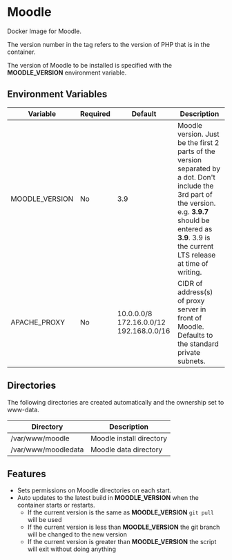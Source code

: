 # Moodle

Docker Image for Moodle.

The version number in the tag refers to the version of PHP that is in the container.

The version of Moodle to be installed is specified with the **MOODLE_VERSION** environment variable.

## Environment Variables
Variable       | Required | Default | Description
-------------- | -------- | ------- | -----------
MOODLE_VERSION | No       | 3.9     | Moodle version. Just be the first 2 parts of the version separated by a dot. Don't include the 3rd part of the version. e.g. **3.9.7** should be entered as **3.9**.  3.9 is the current LTS release at time of writing.
APACHE_PROXY   | No       | 10.0.0.0/8 172.16.0.0/12 192.168.0.0/16 | CIDR of address(s) of proxy server in front of Moodle. Defaults to the standard private subnets.

## Directories
The following directories are created automatically and the ownership set to www-data.

Directory           | Description
------------------- | -----------
/var/www/moodle     | Moodle install directory
/var/www/moodledata | Moodle data directory

## Features

* Sets permissions on Moodle directories on each start.
* Auto updates to the latest build in **MOODLE_VERSION** when the container starts or restarts.
  * If the current version is the same as **MOODLE_VERSION** `git pull` will be used
  * If the current version is less than **MOODLE_VERSION** the git branch will be changed to the new version 
  * If the current version is greater than **MOODLE_VERSION** the script will exit without doing anything
